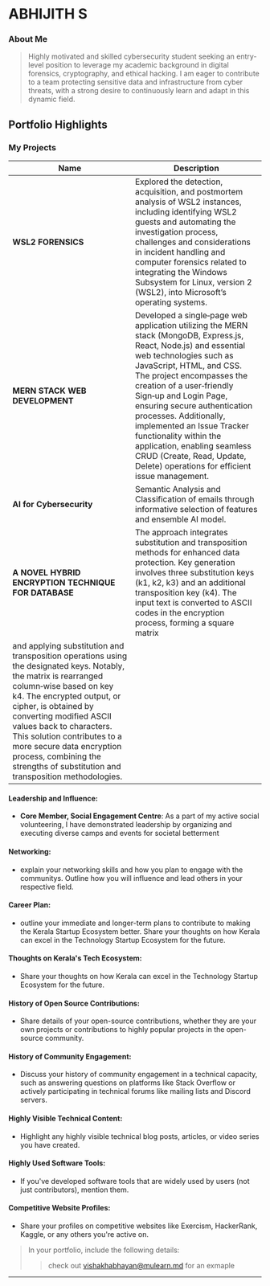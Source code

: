 # ABHIJITH S

### About Me

> Highly motivated and skilled cybersecurity student seeking an entry-level position to leverage my academic background in digital forensics, cryptography, and ethical hacking. I am eager to contribute to a team protecting sensitive data and infrastructure from cyber threats, with a strong desire to continuously learn and adapt in this dynamic field.


## Portfolio Highlights

### My Projects

| Name                | Description                                                               |
|---------------------|---------------------------------------------------------------------------|
| **WSL2 FORENSICS**  | Explored the detection, acquisition, and postmortem analysis of WSL2 instances, including identifying WSL2 guests and automating the investigation process, challenges and considerations in incident handling and computer forensics related to integrating the Windows Subsystem for Linux, version 2 (WSL2), into Microsoft’s operating systems.                                              | 
| **MERN STACK WEB DEVELOPMENT**  | Developed a single‑page web application utilizing the MERN stack (MongoDB, Express.js, React, Node.js) and essential web technologies such as JavaScript, HTML, and CSS. The project encompasses the creation of a user‑friendly Sign‑up and Login Page, ensuring secure authentication processes. Additionally, implemented an Issue Tracker functionality within the application, enabling seamless CRUD (Create, Read, Update, Delete) operations for efficient issue management.                                             |
| **AI for Cybersecurity**  | Semantic Analysis and Classification of emails through informative selection of features and ensemble AI model.                          |
| **A NOVEL HYBRID ENCRYPTION TECHNIQUE FOR DATABASE**  | The approach integrates substitution and transposition methods for enhanced data protection. Key generation involves three substitution keys (k1, k2, k3) and an additional transposition key (k4). The input text is converted to ASCII codes in the encryption process, forming a square matrix
and applying substitution and transposition operations using the designated keys. Notably, the matrix is rearranged column‑wise based on key k4. The encrypted output, or cipher, is obtained by converting modified ASCII values back to characters. This solution contributes to a more secure data encryption process, combining the strengths of substitution and transposition methodologies.|

#### Leadership and Influence:

- **Core Member, Social Engagement Centre**: As a part of my active social volunteering, I have demonstrated leadership by organizing and executing diverse camps and events for societal
betterment

#### Networking:

- explain your networking skills and how you plan to engage with the communitys. Outline how you will influence and lead others in your respective field.

#### Career Plan:

- outline your immediate and longer-term plans to contribute to making the Kerala Startup Ecosystem better. Share your thoughts on how Kerala can excel in the Technology Startup Ecosystem for the future.

#### Thoughts on Kerala's Tech Ecosystem:

- Share your thoughts on how Kerala can excel in the Technology Startup Ecosystem for the future.

#### History of Open Source Contributions:

- Share details of your open-source contributions, whether they are your own projects or contributions to highly popular projects in the open-source community.

#### History of Community Engagement:

-  Discuss your history of community engagement in a technical capacity, such as answering questions on platforms like Stack Overflow or actively participating in technical forums like mailing lists and Discord servers.

#### Highly Visible Technical Content:

- Highlight any highly visible technical blog posts, articles, or video series you have created.

#### Highly Used Software Tools:

- If you've developed software tools that are widely used by users (not just contributors), mention them.

#### Competitive Website Profiles:

- Share your profiles on competitive websites like Exercism, HackerRank, Kaggle, or any others you're active on.



> In your portfolio, include the following details:
>> check out [vishakhabhayan@mulearn.md](./profiles/vishakhabhayan@mulearn.md) for an exmaple

---


